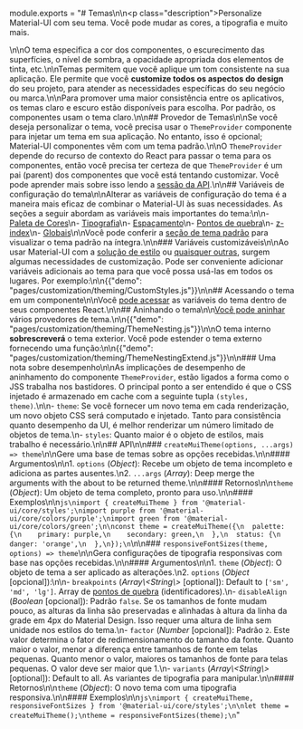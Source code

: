 module.exports = "# Temas\n\n<p class=\"description\">Personalize Material-UI com seu tema. Você pode mudar as cores, a tipografia e muito mais.</p>\n\nO tema especifica a cor dos componentes, o escurecimento das superfícies, o nível de sombra, a opacidade apropriada dos elementos de tinta, etc.\n\nTemas permitem que você aplique um tom consistente na sua aplicação. Ele permite que você **customize todos os aspectos do design** do seu projeto, para atender as necessidades específicas do seu negócio ou marca.\n\nPara promover uma maior consistência entre os aplicativos, os temas claro e escuro estão disponíveis para escolha. Por padrão, os componentes usam o tema claro.\n\n## Provedor de Temas\n\nSe você deseja personalizar o tema, você precisa usar o ` ThemeProvider ` componente para injetar um tema em sua aplicação. No entanto, isso é opcional; Material-UI componentes vêm com um tema padrão.\n\nO `ThemeProvider` depende do recurso de contexto do React para passar o tema para os componentes, então você precisa ter certeza de que `ThemeProvider` é um pai (parent) dos componentes que você está tentando customizar. Você pode aprender mais sobre isso lendo a [sessão da API](/styles/api/#themeprovider).\n\n## Variáveis de configuração do tema\n\nAlterar as variáveis de configuração do tema é a maneira mais eficaz de combinar o Material-UI às suas necessidades. As seções a seguir abordam as variáveis mais importantes do tema:\n\n- [Paleta de Cores](/customization/palette/)\n- [Tipografia](/customization/typography/)\n- [Espaçamento](/customization/spacing/)\n- [Pontos de quebra](/customization/breakpoints/)\n- [z-index](/customization/z-index/)\n- [Globais](/customization/globals/)\n\nVocê pode conferir a [seção de tema padrão](/customization/default-theme/) para visualizar o tema padrão na íntegra.\n\n### Variáveis customizáveis\n\nAo usar Material-UI com a [solução de estilo](/styles/basics/) ou [quaisquer outras](/guides/interoperability/#themeprovider), surgem algumas necessidades de customização. Pode ser conveniente adicionar variáveis adicionais ao tema para que você possa usá-las em todos os lugares. Por exemplo:\n\n{{\"demo\": \"pages/customization/theming/CustomStyles.js\"}}\n\n## Acessando o tema em um componente\n\nVocê [pode acessar](/styles/advanced/#accessing-the-theme-in-a-component) as variáveis do tema dentro de seus componentes React.\n\n## Aninhando o tema\n\n[Você pode aninhar](/styles/advanced/#theme-nesting) vários provedores de tema.\n\n{{\"demo\": \"pages/customization/theming/ThemeNesting.js\"}}\n\nO tema interno **sobrescreverá** o tema exterior. Você pode estender o tema externo fornecendo uma função:\n\n{{\"demo\": \"pages/customization/theming/ThemeNestingExtend.js\"}}\n\n### Uma nota sobre desempenho\n\nAs implicações de desempenho de aninhamento do componente `ThemeProvider`, estão ligados a forma como o JSS trabalha nos bastidores. O principal ponto a ser entendido é que o CSS injetado é armazenado em cache com a seguinte tupla `(styles, theme)`.\n\n- `theme`: Se você fornecer um novo tema em cada renderização, um novo objeto CSS será computado e injetado. Tanto para consistência quanto desempenho da UI, é melhor renderizar um número limitado de objetos de tema.\n- `styles`: Quanto maior é o objeto de estilos, mais trabalho é necessário.\n\n## API\n\n### `createMuiTheme(options, ...args) => theme`\n\nGere uma base de temas sobre as opções recebidas.\n\n#### Argumentos\n\n1. `options` (*Object*): Recebe um objeto de tema incompleto e adiciona as partes ausentes.\n2. `...args` (*Array*): Deep merge the arguments with the about to be returned theme.\n\n#### Retornos\n\n`theme` (*Object*): Um objeto de tema completo, pronto para uso.\n\n#### Exemplos\n\n```js\nimport { createMuiTheme } from '@material-ui/core/styles';\nimport purple from '@material-ui/core/colors/purple';\nimport green from '@material-ui/core/colors/green';\n\nconst theme = createMuiTheme({\n  palette: {\n    primary: purple,\n    secondary: green,\n  },\n  status: {\n    danger: 'orange',\n  },\n});\n```\n\n### `responsiveFontSizes(theme, options) => theme`\n\nGera configurações de tipografia responsivas com base nas opções recebidas.\n\n#### Argumentos\n\n1. `theme` (*Object*): O objeto de tema a ser aplicado as alterações.\n2. `options` (*Object* [opcional]):\n\n- `breakpoints` (*Array\\<String\\>* [optional]): Default to `['sm', 'md', 'lg']`. Array de [pontos de quebra](/customization/breakpoints/) (identificadores).\n- `disableAlign` (*Boolean* [opcional]): Padrão `false`. Se os tamanhos de fonte mudam pouco, as alturas da linha são preservadas e alinhadas à altura da linha da grade em 4px do Material Design. Isso requer uma altura de linha sem unidade nos estilos do tema.\n- `factor` (*Number* [opcional]): Padrão `2`. Este valor determina o fator de redimensionamento do tamanho da fonte. Quanto maior o valor, menor a diferença entre tamanhos de fonte em telas pequenas. Quanto menor o valor, maiores os tamanhos de fonte para telas pequenas. O valor deve ser maior que 1.\n- `variants` (*Array\\<String\\>* [optional]): Default to all. As variantes de tipografia para manipular.\n\n#### Retornos\n\n`theme` (*Object*): O novo tema com uma tipografia responsiva.\n\n#### Exemplos\n\n```js\nimport { createMuiTheme, responsiveFontSizes } from '@material-ui/core/styles';\n\nlet theme = createMuiTheme();\ntheme = responsiveFontSizes(theme);\n```"